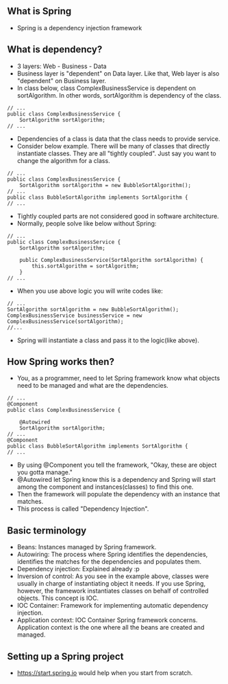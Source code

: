 ## What is Spring

- Spring is a dependency injection framework

## What is dependency?

- 3 layers: Web - Business - Data
- Business layer is "dependent" on Data layer. Like that, Web layer is also "dependent" on Business layer.
- In class below, class ComplexBusinessService is dependent on sortAlgorithm. In other words, sortAlgorithm is dependency of the class.
```
// ...
public class ComplexBusinessService {
    SortAlgorithm sortAlgorithm;
// ...
```
- Dependencies of a class is data that the class needs to provide service.
- Consider below example. There will be many of classes that directly instantiate classes. They are all "tightly coupled". Just say you want to change the algorithm for a class.
```
// ...
public class ComplexBusinessService {
    SortAlgorithm sortAlgorithm = new BubbleSortAlgorithm();
// ...
public class BubbleSortAlgorithm implements SortAlgorithm {
// ...
```
- Tightly coupled parts are not considered good in software architecture.
- Normally, people solve like below without Spring:
```
// ...
public class ComplexBusinessService {
    SortAlgorithm sortAlgorithm;

    public ComplexBusinessService(SortAlgorithm sortAlgorithm) {
        this.sortAlgorithm = sortAlgorithm;
    }
// ...
```
- When you use above logic you will write codes like:
```
// ...
SortAlgorithm sortAlgorithm = new BubbleSortAlgorithm();
ComplexBusinessService businessService = new ComplexBusinessService(sortAlgorithm);
//...
```
- Spring will instantiate a class and pass it to the logic(like above).

## How Spring works then?

- You, as a programmer, need to let Spring framework know what objects need to be managed and what are the dependencies.
```
// ...
@Component
public class ComplexBusinessService {

    @Autowired
    SortAlgorithm sortAlgorithm;
// ...
@Component
public class BubbleSortAlgorithm implements SortAlgorithm {
// ...
```
- By using @Component you tell the framework, "Okay, these are object you gotta manage."
- @Autowired let Spring know this is a dependency and Spring will start among the component and instances(classes) to find this one.
- Then the framework will populate the dependency with an instance that matches.
- This process is called "Dependency Injection".

## Basic terminology

- Beans: Instances managed by Spring framework.
- Autowiring: The process where Spring identifies the dependencies, identifies the matches for the dependencies and populates them.
- Dependency injection: Explained already :p
- Inversion of control: As you see in the example above, classes were usually in charge of instantiating object it needs. If you use Spring, however, the framework instantiates classes on behalf of controlled objects. This concept is IOC.
- IOC Container: Framework for implementing automatic dependency injection.
- Application context: IOC Container Spring framework concerns. Application context is the one where all the beans are created and managed.

## Setting up a Spring project

- https://start.spring.io would help when you start from scratch.

 
